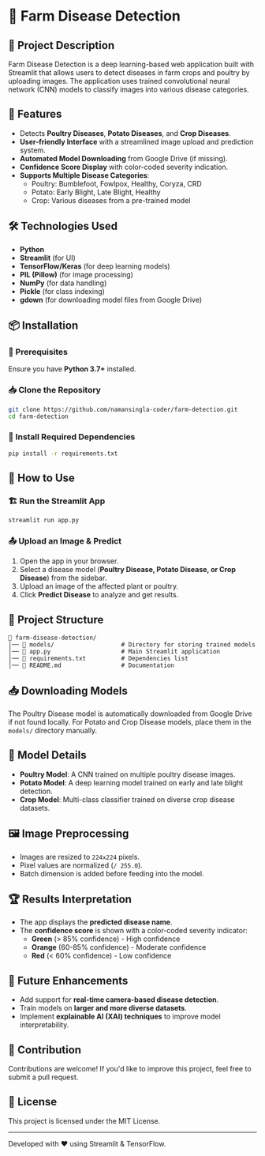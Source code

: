 # 🌾 Farm Disease Detection

## 📝 Project Description
Farm Disease Detection is a deep learning-based web application built with Streamlit that allows users to detect diseases in farm crops and poultry by uploading images. The application uses trained convolutional neural network (CNN) models to classify images into various disease categories.

## 🚀 Features
- Detects **Poultry Diseases**, **Potato Diseases**, and **Crop Diseases**.
- **User-friendly Interface** with a streamlined image upload and prediction system.
- **Automated Model Downloading** from Google Drive (if missing).
- **Confidence Score Display** with color-coded severity indication.
- **Supports Multiple Disease Categories**:
  - Poultry: Bumblefoot, Fowlpox, Healthy, Coryza, CRD
  - Potato: Early Blight, Late Blight, Healthy
  - Crop: Various diseases from a pre-trained model

## 🛠️ Technologies Used
- **Python**
- **Streamlit** (for UI)
- **TensorFlow/Keras** (for deep learning models)
- **PIL (Pillow)** (for image processing)
- **NumPy** (for data handling)
- **Pickle** (for class indexing)
- **gdown** (for downloading model files from Google Drive)

## 📦 Installation
### 🔧 Prerequisites
Ensure you have **Python 3.7+** installed.

### 📥 Clone the Repository
```sh
git clone https://github.com/namansingla-coder/farm-detection.git
cd farm-detection
```

### 📌 Install Required Dependencies
```sh
pip install -r requirements.txt
```

## 🎯 How to Use
### 🏗️ Run the Streamlit App
```sh
streamlit run app.py
```

### 📤 Upload an Image & Predict
1. Open the app in your browser.
2. Select a disease model (**Poultry Disease, Potato Disease, or Crop Disease**) from the sidebar.
3. Upload an image of the affected plant or poultry.
4. Click **Predict Disease** to analyze and get results.

## 📂 Project Structure
```
📁 farm-disease-detection/
│── 📁 models/                   # Directory for storing trained models
│── 📜 app.py                    # Main Streamlit application
│── 📜 requirements.txt          # Dependencies list
│── 📜 README.md                 # Documentation
```

## 📥 Downloading Models
The Poultry Disease model is automatically downloaded from Google Drive if not found locally.
For Potato and Crop Disease models, place them in the `models/` directory manually.

## 🔬 Model Details
- **Poultry Model**: A CNN trained on multiple poultry disease images.
- **Potato Model**: A deep learning model trained on early and late blight detection.
- **Crop Model**: Multi-class classifier trained on diverse crop disease datasets.

## 🖼️ Image Preprocessing
- Images are resized to `224x224` pixels.
- Pixel values are normalized (`/ 255.0`).
- Batch dimension is added before feeding into the model.

## 🏆 Results Interpretation
- The app displays the **predicted disease name**.
- The **confidence score** is shown with a color-coded severity indicator:
  - **Green** (> 85% confidence) - High confidence
  - **Orange** (60-85% confidence) - Moderate confidence
  - **Red** (< 60% confidence) - Low confidence

## 🎯 Future Enhancements
- Add support for **real-time camera-based disease detection**.
- Train models on **larger and more diverse datasets**.
- Implement **explainable AI (XAI) techniques** to improve model interpretability.

## 🤝 Contribution
Contributions are welcome! If you'd like to improve this project, feel free to submit a pull request.

## 📜 License
This project is licensed under the MIT License.

---
Developed with ❤️ using Streamlit & TensorFlow.

